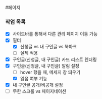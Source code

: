#페이지


### 작업 목록
* [x] 사이드바를 통해서 다른 관리 페이지 이동 가능
* [x] 필터
	* [x] 신청글 vs 내 구인글 vs 북마크
	* [ ] 실제 적용
* [x] 구인글(신청글, 내 구인글) 카드 리스트 렌더링
* [x] 구인글(신청글, 내 구인글) 알림 설정
	* [ ] hover 했을 때, 메세지 창 띄우기
	* [x] 읽음 여부 기능
* [x] 내 구인글 공개/비공개 설정
* [ ] 무한 스크롤 vs 페이지네이션